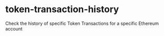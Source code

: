 # token-transaction-history
Check the history of specific Token Transactions for a specific Ethereum account
